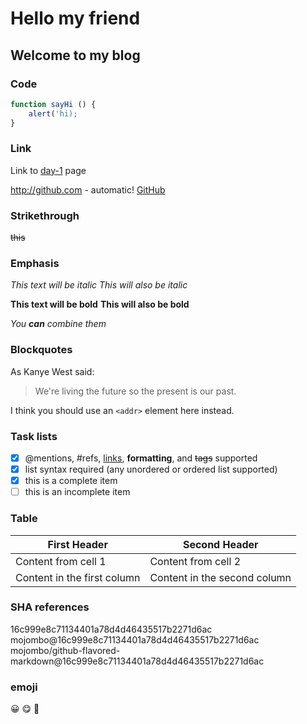 # Hello my friend

## Welcome to my blog

### Code
```javascript
function sayHi () {
    alert('hi);
}
```

### Link
Link to [day-1](https://liuli-happyday.github.io/day-1) page


http://github.com - automatic!
[GitHub](http://github.com)

### Strikethrough
~~this~~

### Emphasis
*This text will be italic*
_This will also be italic_

**This text will be bold**
__This will also be bold__

_You **can** combine them_

### Blockquotes
As Kanye West said:

> We're living the future so
> the present is our past.

I think you should use an
`<addr>` element here instead.


### Task lists
- [x] @mentions, #refs, [links](), **formatting**, and <del>tags</del> supported
- [x] list syntax required (any unordered or ordered list supported)
- [x] this is a complete item
- [ ] this is an incomplete item

### Table
First Header | Second Header
------------ | -------------
Content from cell 1 | Content from cell 2
Content in the first column | Content in the second column

### SHA references
16c999e8c71134401a78d4d46435517b2271d6ac
mojombo@16c999e8c71134401a78d4d46435517b2271d6ac
mojombo/github-flavored-markdown@16c999e8c71134401a78d4d46435517b2271d6ac

### emoji
:grinning: :yum: :koala:
